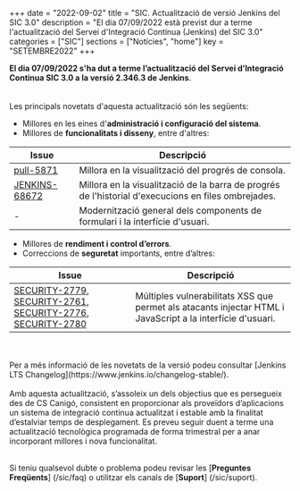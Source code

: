 +++
date        = "2022-09-02"
title       = "SIC. Actualització de versió Jenkins del SIC 3.0"
description = "El dia 07/09/2022 està previst dur a terme l'actualització del Servei d'Integració Contínua (Jenkins) del SIC 3.0"
categories  = ["SIC"]
sections    = ["Notícies", "home"]
key         = "SETEMBRE2022"
+++

**El dia 07/09/2022 s'ha dut a terme l’actualització del Servei d’Integració Continua SIC 3.0 a la versió 2.346.3 de Jenkins**.
<br>
<br>
<br>
Les principals novetats d'aquesta actualització són les següents:

* Millores en les eines d'**administració i configuració del sistema**.
* Millores de **funcionalitats i disseny**, entre d'altres:

|Issue|Descripció|
|-----------|----------|
|[pull-5871](https://github.com/jenkinsci/jenkins/pull/5871)|Millora en la visualització del progrés de consola.|
|[JENKINS-68672](https://issues.jenkins.io/browse/JENKINS-68672)|Millora en la visualització de la barra de progrés de l'historial d'execucions en files ombrejades.|
|-|Modernització general dels components de formulari i la interfície d'usuari.|

* Millores de **rendiment i control d’errors**.
* Correccions de **seguretat** importants, entre d’altres:

|Issue|Descripció|
|-----------|----------|
|[SECURITY-2779, SECURITY-2761, SECURITY-2776, SECURITY-2780](https://www.jenkins.io/security/advisory/2022-06-22/)|Múltiples vulnerabilitats XSS que permet als atacants injectar HTML i JavaScript a la interfície d'usuari.|

<br>
<br>
Per a més informació de les novetats de la versió podeu consultar [Jenkins LTS Changelog](https://www.jenkins.io/changelog-stable/).
<br>
<br>
Amb aquesta actualització, s’assoleix un dels objectius que es persegueix des de CS Canigó, consistent en proporcionar als
proveïdors d’aplicacions un sistema de integració continua actualitzat i estable amb la finalitat d’estalviar temps de desplegament.
Es preveu seguir duent a terme una actualització tecnològica programada de forma trimestral per a anar incorporant
millores i nova funcionalitat.
<br>
<br>

Si teniu qualsevol dubte o problema podeu revisar les [**Preguntes Freqüents**] (/sic/faq) o utilitzar els canals de [**Suport**] (/sic/suport).